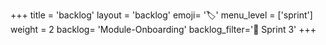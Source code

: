 +++
title = 'backlog'
layout = 'backlog'
emoji= '🏷️'
menu_level = ['sprint']
weight = 2
backlog= 'Module-Onboarding'
backlog_filter='📅 Sprint 3'
+++
